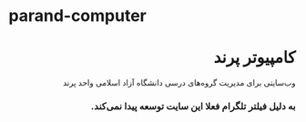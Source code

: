 # parand-computer
<h1 dir="rtl">کامپیوتر پرند</h1>
<p dir="rtl">وب‌سایتی برای مدیریت گروه‌های درسی دانشگاه آزاد اسلامی واحد پرند</p>
<h3 dir="rtl">به دلیل فیلتر تلگرام فعلا این سایت توسعه پیدا نمی‌کند.</h2>
